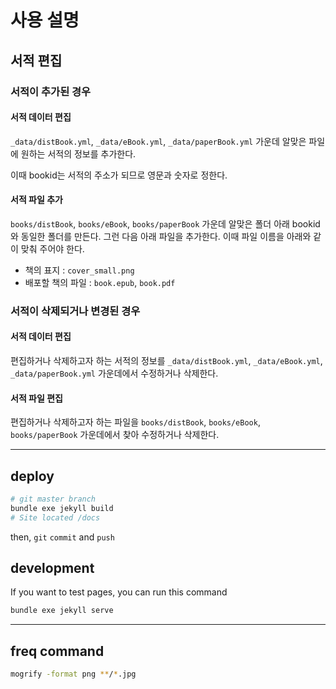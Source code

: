# 사용 설명 

## 서적 편집

### 서적이 추가된 경우

#### 서적 데이터 편집

`_data/distBook.yml`, `_data/eBook.yml`, `_data/paperBook.yml` 가운데 알맞은 파일에 원하는 서적의 정보를 추가한다.

이때 bookid는 서적의 주소가 되므로 영문과 숫자로 정한다.

#### 서적 파일 추가

`books/distBook`, `books/eBook`, `books/paperBook` 가운데 알맞은 폴더 아래 bookid와 동일한 폴더를 만든다. 그런 다음 아래 파일을 추가한다. 이때 파일 이름을 아래와 같이 맞춰 주어야 한다.

* 책의 표지 : `cover_small.png`
* 배포할 책의 파일 : `book.epub`, `book.pdf`


### 서적이 삭제되거나 변경된 경우

#### 서적 데이터 편집

편집하거나 삭제하고자 하는 서적의 정보를 `_data/distBook.yml`, `_data/eBook.yml`, `_data/paperBook.yml` 가운데에서 수정하거나 삭제한다.


#### 서적 파일 편집

편집하거나 삭제하고자 하는 파일을 `books/distBook`, `books/eBook`, `books/paperBook` 가운데에서 찾아 수정하거나 삭제한다.


***

## deploy

```bash
# git master branch
bundle exe jekyll build
# Site located /docs
```

then, `git` `commit` and `push`

## development

If you want to test pages, you can run this command

```bash
bundle exe jekyll serve
```

***

## freq command

```bash
mogrify -format png **/*.jpg
```
